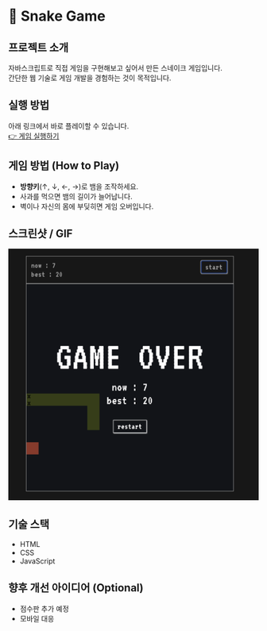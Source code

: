 # 🐍 Snake Game

## 프로젝트 소개
자바스크립트로 직접 게임을 구현해보고 싶어서 만든 스네이크 게임입니다.  
간단한 웹 기술로 게임 개발을 경험하는 것이 목적입니다.

## 실행 방법
아래 링크에서 바로 플레이할 수 있습니다.  
[👉 게임 실행하기](https://focfoc.github.io/snake-game/index.html)

## 게임 방법 (How to Play)
- **방향키**(↑, ↓, ←, →)로 뱀을 조작하세요.
- 사과를 먹으면 뱀의 길이가 늘어납니다.
- 벽이나 자신의 몸에 부딪히면 게임 오버입니다.

## 스크린샷 / GIF
![snake-game-demo](./docs/screenshot.png)

## 기술 스택
- HTML
- CSS
- JavaScript

## 향후 개선 아이디어 (Optional)
- 점수판 추가 예정
- 모바일 대응